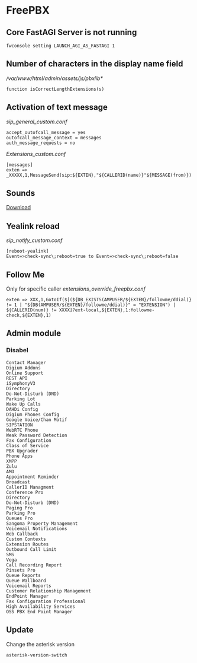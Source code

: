 # FreePBX
## Core FastAGI Server is not running
```
fwconsole setting LAUNCH_AGI_AS_FASTAGI 1
```

## Number of characters in the display name field
_/var/www/html/admin/assets/js/pbxlib*_

```
function isCorrectLengthExtensions(s)
```

##  Activation of text message
_sip_general_custom.conf_
```
accept_outofcall_message = yes
outofcall_message_context = messages
auth_message_requests = no
```

*Extensions_custom.conf*
```
[messages]
exten => _XXXXX,1,MessageSend(sip:${EXTEN},"${CALLERID(name)}"${MESSAGE(from)})
```

## Sounds
[Download](http://downloads.asterisk.org/pub/telephony/sounds/)

## Yealink reload
_sip_notify_custom.conf_
```
[reboot-yealink]
Event=>check-sync\;reboot=true to Event=>check-sync\;reboot=false
```

## Follow Me
Only for specific caller
_extensions_override_freepbx.conf_
```
exten => XXX,1,GotoIf($[(${DB_EXISTS(AMPUSER/${EXTEN}/followme/ddial)} != 1 | "${DB(AMPUSER/${EXTEN}/followme/ddial)}" = "EXTENSION") | ${CALLERID(num)} != XXXX]?ext-local,${EXTEN},1:followme-check,${EXTEN},1)
```

##  Admin module
### Disabel
```
Contact Manager
Digium Addons
Online Support
REST API
iSymphonyV3
Directory
Do-Not-Disturb (DND)
Parking Lot
Wake Up Calls
DAHDi Config
Digium Phones Config
Google Voice/Chan Motif
SIPSTATION
WebRTC Phone
Weak Password Detection
Fax Configuration
Class of Service
PBX Upgrader
Phone Apps
XMPP
Zulu
AMD
Appointment Reminder
Broadcast
CallerID Managment
Conference Pro
Directory
Do-Not-Disturb (DND)
Paging Pro
Parking Pro
Queues Pro
Sangoma Property Management
Voicemail Notifications
Web Callback
Custom Contexts
Extension Routes
Outbound Call Limit
SMS
Vega
Call Recording Report
Pinsets Pro
Queue Reports
Queue Wallboard
Voicemail Reports
Customer Relationship Management
EndPoint Manager
Fax Configuration Professional
High Availability Services
OSS PBX End Point Manager
```

## Update
Change the asterisk version
```
asterisk-version-switch
```
